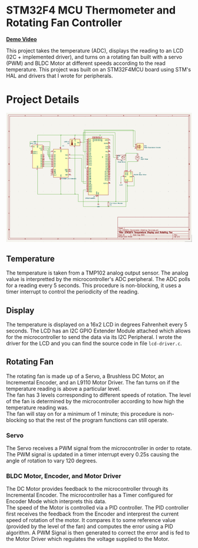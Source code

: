 # STM32F4 MCU Thermometer and Rotating Fan Controller

**[Demo Video](https://youtu.be/MhBhJYdzf1E)**

This project takes the temperature (ADC), displays the reading to an LCD (I2C + implemented driver), and turns on a rotating fan built with a servo (PWM) and BLDC Motor at different speeds according to the read temperature. This project was built on an STM32F4MCU board using STM's HAL and drivers that I wrote for peripherals.



# Project Details
![Schematic](assets/STM32F4-Temperature-Fan-Schematic.png)
## Temperature
The temperature is taken from a TMP102 analog output sensor. The analog value is interpretted by the microcontroller's ADC peripheral. The ADC polls for a reading every 5 seconds. This procedure is non-blocking, it uses a timer interrupt to control the periodicity of the reading.

## Display
The temperature is displayed on a 16x2 LCD in degrees Fahrenheit every 5 seconds. The LCD has an I2C GPIO Extender Module attached which allows for the microcontroller to send the data via its I2C Peripheral. I wrote the driver for the LCD and you can find the source code in file `lcd-driver.c`.

## Rotating Fan
The rotating fan is made up of a Servo, a Brushless DC Motor, an Incremental Encoder, and an L9110 Motor Driver. The fan turns on if the temperature reading is above a particular level.  
The fan has 3 levels corresponding to different speeds of rotation. The level of the fan is determined by the microcontroller according to how high the temperature reading was.  
The fan will stay on for a minimum of 1 minute; this procedure is non-blocking so that the rest of the program functions can still operate.

### Servo
The Servo receives a PWM signal from the microcontroller in order to rotate. The PWM signal is updated in a timer interrupt every 0.25s causing the angle of rotation to vary 120 degrees.

### BLDC Motor, Encoder, and Motor Driver
The DC Motor provides feedback to the microcontroller through its Incremental Encoder. The microcontroller has a Timer configured for Encoder Mode which interprets this data.  
The speed of the Motor is controlled via a PID controller. The PID controller first receives the feedback from the Encoder and interprest the current speed of rotation of the motor. It compares it to some reference value (provided by the level of the fan) and computes the error using a PID algorithm. 
A PWM Signal is then generated to correct the error and is fed to the Motor Driver which regulates the voltage supplied to the Motor.
